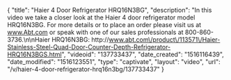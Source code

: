 {
    "title": "Haier 4 Door Refrigerator HRQ16N3BG",
    "description": "In this video we take a closer look at the Haier 4 door refrigerator model HRQ16N3BG.  For more details or to place an order please visit us at www.Abt.com or speak with one of our sales professionals at 800-860-3736.\n\nHaier HRQ16N3BG: http:\/\/www.abt.com\/product\/113571\/Haier-Stainless-Steel-Quad-Door-Counter-Depth-Refrigerator-HRQ16N3BGS.html",
    "videoid": "137733437",
    "date_created": "1516116439",
    "date_modified": "1516123551",
    "type": "captivate",
    "layout": "video",
    "url": "\/v\/haier-4-door-refrigerator-hrq16n3bg\/137733437"
}